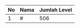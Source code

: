 | No | Nama            | Jumlah Level |
|----|-----------------|--------------|
| 1  | #    |    506        |
